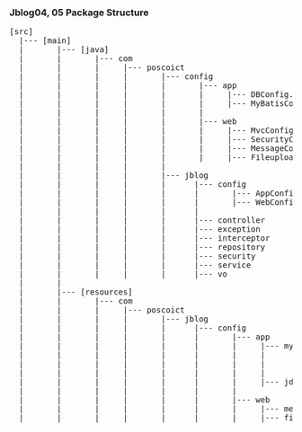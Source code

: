 ### Jblog04, 05 Package Structure

<pre>
[src]
  |--- [main]
  |       |--- [java]
  |       |       |--- com
  |       |       |     |--- poscoict
  |       |       |     |       |--- config
  |       |       |     |       |       |--- app
  |       |       |     |       |       |     |--- DBConfig.java
  |       |       |     |       |       |     |--- MyBatisConfig.java
  |       |       |     |       |       |
  |       |       |     |       |       |--- web
  |       |       |     |       |       |     |--- MvcConfig.java
  |       |       |     |       |       |     |--- SecurityConfig.java
  |       |       |     |       |       |     |--- MessageConfig.java
  |       |       |     |       |       |     |--- FileuploadConfig.java
  |       |       |     |       |
  |       |       |     |       |--- jblog
  |       |       |     |       |      |--- config
  |       |       |     |       |      |       |--- AppConfig.java
  |       |       |     |       |      |       |--- WebConfig.java
  |       |       |     |       |      |
  |       |       |     |       |      |--- controller
  |       |       |     |       |      |--- exception
  |       |       |     |       |      |--- interceptor
  |       |       |     |       |      |--- repository
  |       |       |     |       |      |--- security
  |       |       |     |       |      |--- service
  |       |       |     |       |      |--- vo
  |       |
  |       |--- [resources]
  |       |       |--- com
  |       |       |     |--- poscoict
  |       |       |     |       |--- jblog
  |       |       |     |       |      |--- config
  |       |       |     |       |      |       |--- app
  |       |       |     |       |      |       |     |--- mybatis
  |       |       |     |       |      |       |     |       |--- mappers
  |       |       |     |       |      |       |     |       |--- configuration.xml
  |       |       |     |       |      |       |     |
  |       |       |     |       |      |       |     |--- jdbc.properties
  |       |       |     |       |      |       |
  |       |       |     |       |      |       |--- web
  |       |       |     |       |      |       |     |--- messages
  |       |       |     |       |      |       |     |--- fileupload.properties
<pre>